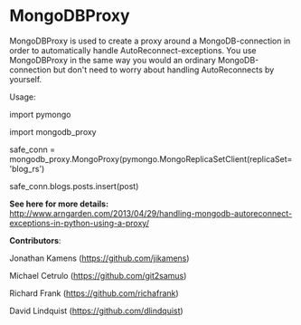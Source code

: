MongoDBProxy
============

MongoDBProxy is used to create a proxy around a MongoDB-connection in order to automatically handle 
AutoReconnect-exceptions.
You use MongoDBProxy in the same way you would an ordinary MongoDB-connection but don't need to worry 
about handling AutoReconnects by yourself.

Usage:

import pymongo

import mongodb_proxy

safe_conn = mongodb_proxy.MongoProxy(pymongo.MongoReplicaSetClient(replicaSet='blog_rs')

safe_conn.blogs.posts.insert(post)

**See here for more details:**
http://www.arngarden.com/2013/04/29/handling-mongodb-autoreconnect-exceptions-in-python-using-a-proxy/


**Contributors**:

Jonathan Kamens (https://github.com/jikamens)

Michael Cetrulo (https://github.com/git2samus)

Richard Frank (https://github.com/richafrank)

David Lindquist (https://github.com/dlindquist)
